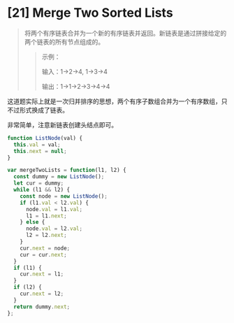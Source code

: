 # [21] Merge Two Sorted Lists

>将两个有序链表合并为一个新的有序链表并返回。新链表是通过拼接给定的两个链表的所有节点组成的。
>
>>示例：
>>
>>输入：1->2->4, 1->3->4
>>
>>输出：1->1->2->3->4->4

这道题实际上就是一次归并排序的思想，两个有序子数组合并为一个有序数组，只不过形式换成了链表。

非常简单，注意新链表创建头结点即可。

```js
function ListNode(val) {
  this.val = val;
  this.next = null;
}

var mergeTwoLists = function(l1, l2) {
  const dummy = new ListNode();
  let cur = dummy;
  while (l1 && l2) {
    const node = new ListNode();
    if (l1.val < l2.val) {
      node.val = l1.val;
      l1 = l1.next;
    } else {
      node.val = l2.val;
      l2 = l2.next;
    }
    cur.next = node;
    cur = cur.next;
  }
  if (l1) {
    cur.next = l1;
  }
  if (l2) {
    cur.next = l2;
  }
  return dummy.next;
};
```

